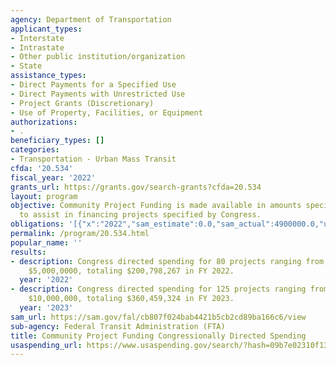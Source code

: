 ```yaml
---
agency: Department of Transportation
applicant_types:
- Interstate
- Intrastate
- Other public institution/organization
- State
assistance_types:
- Direct Payments for a Specified Use
- Direct Payments with Unrestricted Use
- Project Grants (Discretionary)
- Use of Property, Facilities, or Equipment
authorizations:
- .
beneficiary_types: []
categories:
- Transportation - Urban Mass Transit
cfda: '20.534'
fiscal_year: '2022'
grants_url: https://grants.gov/search-grants?cfda=20.534
layout: program
objective: Community Project Funding is made available in amounts specified by Congress
  to assist in financing projects specified by Congress.
obligations: '[{"x":"2022","sam_estimate":0.0,"sam_actual":4900000.0,"usa_spending_actual":4900000.0},{"x":"2023","sam_estimate":156719000.0,"sam_actual":0.0,"usa_spending_actual":116673402.0},{"x":"2024","sam_estimate":367271000.0,"sam_actual":0.0,"usa_spending_actual":143155204.0}]'
permalink: /program/20.534.html
popular_name: ''
results:
- description: Congress directed spending for 80 projects ranging from $250,000 to
    $5,000,0000, totaling $200,798,267 in FY 2022.
  year: '2022'
- description: Congress directed spending for 125 projects ranging from $400,000 to
    $10,000,000, totaling $360,459,324 in FY 2023.
  year: '2023'
sam_url: https://sam.gov/fal/cb807f024bab4421b5cb2cd89ba166c6/view
sub-agency: Federal Transit Administration (FTA)
title: Community Project Funding Congressionally Directed Spending
usaspending_url: https://www.usaspending.gov/search/?hash=09b7e02310f13f7c91249301d83c977f
---
```


